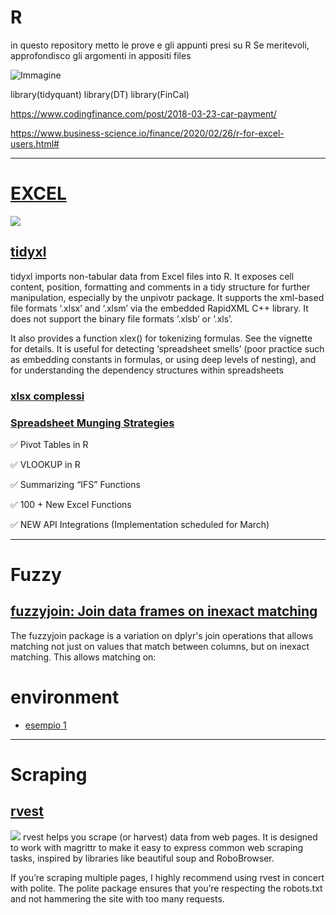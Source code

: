 # R
in questo repository metto le prove e gli appunti presi su R
Se meritevoli, approfondisco gli argomenti in appositi files

![Immagine](https://technosoups.com/wp-content/uploads/2021/03/R-programming-language.jpg)


library(tidyquant)
library(DT)
library(FinCal) 


https://www.codingfinance.com/post/2018-03-23-car-payment/

https://www.business-science.io/finance/2020/02/26/r-for-excel-users.html#


----------------------------------------------------------------------------------------------------------------------------

# [EXCEL](https://www.business-science.io/finance/2020/02/26/r-for-excel-users.html)
![](https://www.business-science.io/assets/2020-02-26-r-for-excel/r-for-excel-users.jpg)

## [tidyxl](https://nacnudus.github.io/tidyxl/)
tidyxl imports non-tabular data from Excel files into R. It exposes cell content, position, formatting and comments in a tidy structure for further manipulation, especially by the unpivotr package. It supports the xml-based file formats ‘.xlsx’ and ‘.xlsm’ via the embedded RapidXML C++ library. It does not support the binary file formats ‘.xlsb’ or ‘.xls’.

It also provides a function xlex() for tokenizing formulas. See the vignette for details. It is useful for detecting ‘spreadsheet smells’ (poor practice such as embedding constants in formulas, or using deep levels of nesting), and for understanding the dependency structures within spreadsheets

### [xlsx complessi](https://github.com/nacnudus/ukfarm)

### [Spreadsheet Munging Strategies](https://nacnudus.github.io/spreadsheet-munging-strategies/)

✅ Pivot Tables in R

✅ VLOOKUP in R

✅ Summarizing “IFS” Functions

✅ 100 + New Excel Functions

✅ NEW API Integrations (Implementation scheduled for March)

----------------------------------------------------------------------------------------------------------------------------

# Fuzzy

## [fuzzyjoin: Join data frames on inexact matching](https://github.com/dgrtwo/fuzzyjoin)  
The fuzzyjoin package is a variation on dplyr's join operations that allows matching not just on values that match between columns, but on inexact matching. This allows matching on:

# environment

* [esempio 1](https://www.business-science.io/finance/2020/02/21/tidy-discounted-cash-flow.html)


----------------------------------------------------------------------------------------------------------------------------

# Scraping

## [rvest](https://rvest.tidyverse.org/)
![](https://rvest.tidyverse.org/logo.png)
rvest helps you scrape (or harvest) data from web pages. It is designed to work with magrittr to make it easy to express common web scraping tasks, inspired by libraries like beautiful soup and RoboBrowser.

If you’re scraping multiple pages, I highly recommend using rvest in concert with polite. The polite package ensures that you’re respecting the robots.txt and not hammering the site with too many requests.
